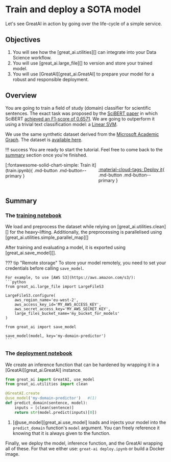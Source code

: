 # Train and deploy a SOTA model

Let's see GreatAI in action by going over the life-cycle of a simple service.

## Objectives

1. You will see how the [great_ai.utilities][] can integrate into your Data Science workflow.
2. You will use [great_ai.large_file][] to version and store your trained model.
3. You will use [GreatAI][great_ai.GreatAI] to prepare your model for a robust and responsible deployment.

## Overview

You are going to train a field of study (domain) classifier for scientific sentences. The exact task was proposed by the [SciBERT paper](https://arxiv.org/abs/1903.10676) in which SciBERT [achieved an F1-score of 0.6571](https://paperswithcode.com/sota/sentence-classification-on-paper-field). We are going to outperform it using a trivial text classification model: a [Linear SVM](https://scikit-learn.org/stable/modules/generated/sklearn.svm.LinearSVC.html).

We use the same synthetic dataset derived from the [Microsoft Academic Graph](https://www.microsoft.com/en-us/research/project/microsoft-academic-graph/). The dataset is [available here](https://github.com/allenai/scibert/tree/master/data/text_classification/mag).


!!! success
    You are ready to start the tutorial. Feel free to come back to the [summary](#summary) section once you're finished.

<div style="display: flex; justify-content: space-evenly;" markdown>
[:fontawesome-solid-chart-simple: Train it](train.ipynb){ .md-button .md-button--primary }

[:material-cloud-tags: Deploy it](deploy.ipynb){ .md-button .md-button--primary }
</div>


## Summary

### The [training notebook](train.ipynb)

We load and preprocess the dataset while relying on [great_ai.utilities.clean][] for the heavy-lifting. Additionally, the preprocessing is parallelised using [great_ai.utilities.simple_parallel_map][]

After training and evaluating a model, it is exported using [great_ai.save_model][].

??? tip "Remote storage"
    To store your model remotely, you need to set your credentials before calling `save_model`.

    For example, to use [AWS S3](https://aws.amazon.com/s3/):
    ```python
    from great_ai.large_file import LargeFileS3

    LargeFileS3.configure(
        aws_region_name='eu-west-2',
        aws_access_key_id='MY_AWS_ACCESS_KEY',
        aws_secret_access_key='MY_AWS_SECRET_KEY',
        large_files_bucket_name='my_bucket_for_models'
    )

    from great_ai import save_model

    save_model(model, key='my-domain-predictor')
    ```

### The [deployment notebook](deploy.ipynb)

We create an inference function that can be hardened by wrapping it in a [GreatAI][great_ai.GreatAI] instance.

```python
from great_ai import GreatAI, use_model
from great_ai.utilities import clean

@GreatAI.create
@use_model('my-domain-predictor')   #(1)
def predict_domain(sentence, model):
    inputs = [clean(sentence)]
    return str(model.predict(inputs)[0])
```

1.  [@use_model][great_ai.use_model] loads and injects your model into the `predict_domain` function's `model` argument.
    You can freely reference it knowing that it is always given to the function.

Finally, we deploy the model, inference function, and the GreatAI wrapping all of these. For that we either use: `great-ai deploy.ipynb` or build a Docker image.
